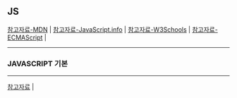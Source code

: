 JS
---
[참고자료-MDN](https://developer.mozilla.org/ko/docs/Web/JavaScript) |
[참고자료-JavaScript.info](https://ko.javascript.info/) |
[참고자료-W3Schools](https://www.w3schools.com/js/) |
[참고자료-ECMAScript](https://www.ecma-international.org/ecma-262/) |

---
### JAVASCRIPT 기본
---
[참고자료](https://velog.io/@ymh0951/JavaScript%EB%9E%80) | 

